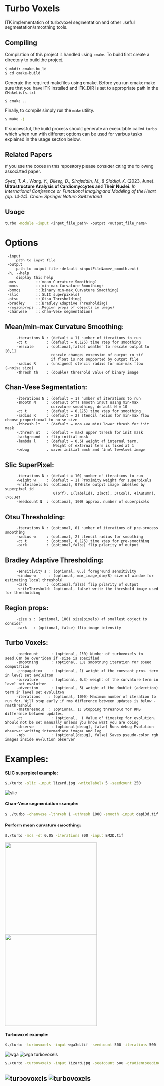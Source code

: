   # Turbo Voxels
  ITK implementation of turbovoxel segmentation and other useful segmentation/smoothing tools.
## Compiling
Compilation of this project is handled using `cmake`. To build first create a directory to build the project.
```bash
$ mkdir cmake-build
$ cd cmake-build
```
Generate the required makefiles using cmake. Before you run cmake make sure that you have ITK installed and ITK_DIR is set to appropriate path in the `CMakeLists.txt`
```bash
$ cmake ..
```
Finally, to compile simply run the `make` utility. 
```bash
$ make -j
```
If successful, the build process should generate an executable called `turbo` which when run with different options can be
used for various tasks explained in the usage section below.

## Related Papers
If you use the codes in this repository please consider citing the following associated paper.

_Syed, T. A., Wang, Y., Dileep, D., Sirajuddin, M., & Siddiqi, K._ (2023, June).
**Ultrastructure Analysis of Cardiomyocytes and Their Nuclei.**
_In International Conference on Functional Imaging and Modeling of the Heart (pp. 14-24). Cham: Springer Nature Switzerland._


## Usage
```bash
turbo -module -input <input_file_path> -output <output_file_name>
```

Options
===========================================
	 -input
		 path to input file
	 -output
		 path to output file (default <inputFileName>_smooth.ext)
	 -h, --help
		 display this help
	 -mcs         ::(mean Curvature Smoothing)
	 -mmcs        ::(min-max Curvature Smoothing)
	 -bmmcs       ::(binary min-max Curvature Smoothing)
	 -slic        ::(SLIC superpixels)
	 -otsu        ::(Otsu Thresholding)
	 -bradley     ::(Bradley Adaptive Thresholding)
	 -regionprops ::(Region props of objects in image)
	 -chanvese    ::(chan-Vese segmentation)
Mean/min-max Curvature Smoothing:
--------------------------------
		 -iterations N : (default = 1) number of iterations to run
		 -dt t         : (default = 0.125) time step for smoothing
		 -rescale      : (optional,false) weather to rescale output to [0,1]
		                 rescale changes extension of output to tif
		                 if float is not supported by output file
		 -radius R     : (unsigned) stencil radius for min-max flow (~noise size)
		 -thresh th    : (double) threshold value of binary image


Chan-Vese Segmentation:
----------------------
		 -iterations N : (default = 1) number of iterations to run
		 -smooth N     : (default off) smooth input using min-max
		                 curvature smoothing, default N = 10
		 -dt t         : (default = 0.125) time step for smoothing
		 -radius R     : (default = 2) stencil radius for min-max flow choose proportional to noise size
		 -lthresh lt   : (default = non +ve min) lower thresh for init mask
		 -uthresh ut   : (default = max) upper thresh for init mask
		 -background   : flip initial mask
		 -lambda l     : (default = 0.5) weight of internal term.
		                  Weight of external term is fixed at 1
		 -debug        : saves initial mask and final levelset image


Slic SuperPixel:
----------------------
		 -iterations N : (default = 10) number of iterations to run
		 -weight w     : (default = 1) Proximity weight for superpixels
		 -writelabels N: (optional, 0)Write output image labelled by superpixel id
		                  0(off), 1(labelId), 2(Hot), 3(Cool), 4(Autumn), (>5)Jet
		 -seedcount N  : (optional, 100) approx. number of superpixels


Otsu Thresholding:
----------------------
		 -iterations N : (optional, 0) number of iterations of pre-process smoothing
		 -radius w     : (optional, 2) stencil radius for smoothing
		 -dt t         : (optional, 0.125) time step for pre-smoothing
		 -dark         : (optional,false) flip polarity of output


Bradley Adaptive Thresholding:
----------------------
		 -sensitivity s : (optional, 0.5) foreground sensitivity
		 -window w      : (optional, max_image_dim/8) size of window for estimating local threshold
		 -dark         : (optional,false) flip polarity of output
		 -writeThreshold: (optional, false) write the threshold image used for thresholding


Region props:
----------------------
		 -size s : (optional, 100) size(pixels) of smallest object to consider
		 -dark   : (optional, false) flip image intensity

Turbo Voxels:
----------------------
		 -seedcount      : (optional, 150) Number of turbovoxels to seed.Can be overriden if -size is specified
		 -smoothing      : (optional, 10) smoothing iteration for speed computation
		 -propagation    : (optional, 1) weight of the constant prop. term in level set evoluiton
		 -curvature      : (optional, 0.3) weight of the curvature term in level set evoluiton
		 -advection      : (optional, 5) weight of the doublet (advection) term in level set evoluiton
		 -iterations    : (optional, 1000) Maximum number of iteration to run for. Will stop early if rms difference between updates is below -rmsthreshold
		 -rmsthreshold  : (optional, 1) Stopping threshold for RMS difference between updates. 
		 -dt             : (optional, _) Value of timestep for evolution. Should not be set manually unless you know what you are doing
		 -observe        : (optional[debug], false) Runs debug Evolution observer writing intermediate images and log
		 -rgb            : (optional[debug], false) Saves pseudo-color rgb images inside evolution observer 


Examples:
=========
#### SLIC superpixel example:
```bash
$./turbo -slic -input lizard.jpg -writelabels 5 -seedcount 250
```
![slic](results/lizard_slic.jpg)
#### Chan-Vese segmentation example:
```bash
$ ./turbo -chanvese -lthresh 1 -uthresh 1000 -smooth -input dapi3d.tif
```
#### Perform mean curvature smoothing:
```bash
$./turbo -mcs -dt 0.05 -iterations 200 -input EM2D.tif 
```
<img src="results/EM2D.png" width="300"> <img src="results/EM2D_smooth.png" width="300">

#### Turbovoxel example:
```bash
$./turbo -turbovoxels -input wga3d.tif -seedcount 500 -iterations 500 -rmsthreshold 0.1 -edgescale 25 -curvature 0.3 -advection 0.2
```
![wga](results/wga3d.png)
![wga turbovoxels](results/wga3d_turbo_voxels.png)
```bash
$./turbo -turbovoxels -input lizard.jpg -seedcount 500 -gradientseeding -iterations 500 -edgescale 12.5 -curvature 0.3 -advection 0.2
```
![turbovoxels](data/lizard.jpg)
![turbovoxels](results/lizard_turbo_voxels.png)
------------------------------------------

